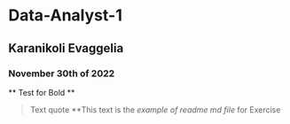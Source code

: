 # Data-Analyst-1
## Karanikoli Evaggelia
### November 30th of 2022
** Test for Bold **
>Text quote
**This text is the _example of readme md file_ for Exercise
